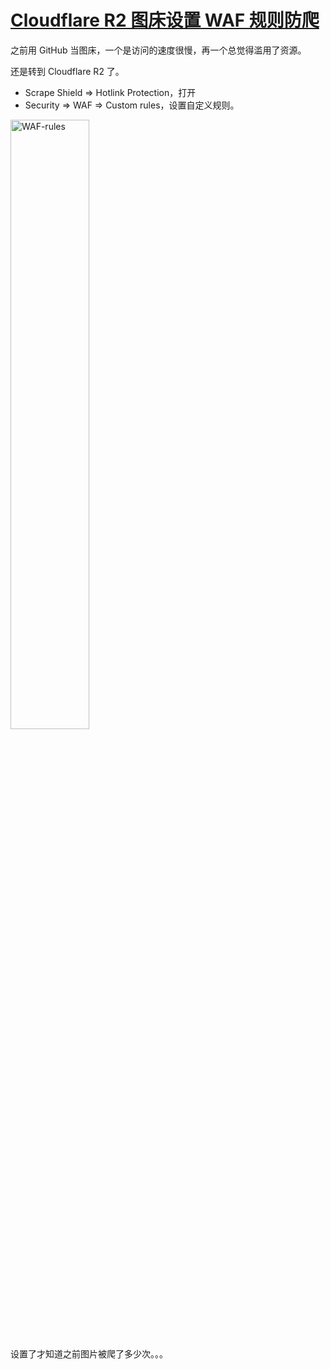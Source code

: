 # [Cloudflare R2  图床设置 WAF 规则防爬](https://github.com/VandeeFeng/gitmemo/issues/42)

之前用 GitHub 当图床，一个是访问的速度很慢，再一个总觉得滥用了资源。

还是转到 Cloudflare R2 了。
 
- Scrape Shield => Hotlink Protection，打开
- Security => WAF => Custom rules，设置自定义规则。

<img alt=WAF-rules src='https://github.com/user-attachments/assets/eb78622b-3e33-4d91-be16-9408bfed8e30' width='50%'>

设置了才知道之前图片被爬了多少次。。。